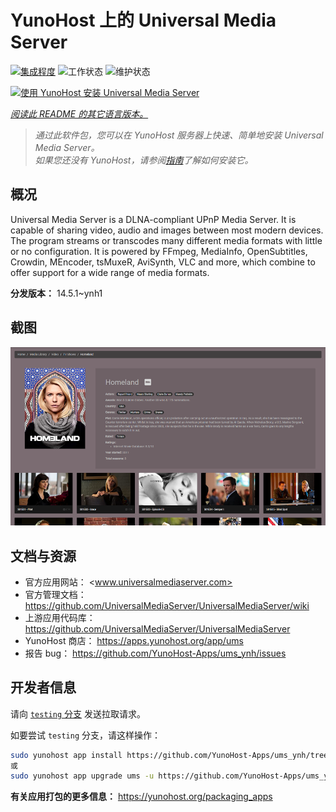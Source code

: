 <!--
注意：此 README 由 <https://github.com/YunoHost/apps/tree/master/tools/readme_generator> 自动生成
请勿手动编辑。
-->

# YunoHost 上的 Universal Media Server

[![集成程度](https://dash.yunohost.org/integration/ums.svg)](https://ci-apps.yunohost.org/ci/apps/ums/) ![工作状态](https://ci-apps.yunohost.org/ci/badges/ums.status.svg) ![维护状态](https://ci-apps.yunohost.org/ci/badges/ums.maintain.svg)

[![使用 YunoHost 安装 Universal Media Server](https://install-app.yunohost.org/install-with-yunohost.svg)](https://install-app.yunohost.org/?app=ums)

*[阅读此 README 的其它语言版本。](./ALL_README.md)*

> *通过此软件包，您可以在 YunoHost 服务器上快速、简单地安装 Universal Media Server。*  
> *如果您还没有 YunoHost，请参阅[指南](https://yunohost.org/install)了解如何安装它。*

## 概况

Universal Media Server is a DLNA-compliant UPnP Media Server. It is capable of sharing video, audio and images between most modern devices.
The program streams or transcodes many different media formats with little or no configuration. It is powered by FFmpeg, MediaInfo, OpenSubtitles, Crowdin, MEncoder, tsMuxeR, AviSynth, VLC and more, which combine to offer support for a wide range of media formats.

**分发版本：** 14.5.1~ynh1

## 截图

![Universal Media Server 的截图](./doc/screenshots/screenshot.png)

## 文档与资源

- 官方应用网站： <www.universalmediaserver.com>
- 官方管理文档： <https://github.com/UniversalMediaServer/UniversalMediaServer/wiki>
- 上游应用代码库： <https://github.com/UniversalMediaServer/UniversalMediaServer>
- YunoHost 商店： <https://apps.yunohost.org/app/ums>
- 报告 bug： <https://github.com/YunoHost-Apps/ums_ynh/issues>

## 开发者信息

请向 [`testing` 分支](https://github.com/YunoHost-Apps/ums_ynh/tree/testing) 发送拉取请求。

如要尝试 `testing` 分支，请这样操作：

```bash
sudo yunohost app install https://github.com/YunoHost-Apps/ums_ynh/tree/testing --debug
或
sudo yunohost app upgrade ums -u https://github.com/YunoHost-Apps/ums_ynh/tree/testing --debug
```

**有关应用打包的更多信息：** <https://yunohost.org/packaging_apps>
